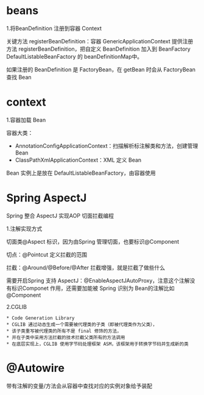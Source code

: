 

# beans



1.将BeanDefinition 注册到容器 Context

关键方法 registerBeanDefinition：容器 GenericApplicationContext 提供注册方法 registerBeanDefinition，把自定义 BeanDefinition 加入到 BeanFactory DefaultListableBeanFactory 的 beanDefinitionMap中。



如果注册的 BeanDefinition 是 FactoryBean，在 getBean 时会从 FactoryBean 查找 Bean



# context

1.容器加载 Bean

容器大类：

- AnnotationConfigApplicationContext：扫描解析标注解类和方法，创建管理 Bean
- ClassPathXmlApplicationContext：XML 定义 Bean



Bean 实例上是放在 DefaultListableBeanFactory，由容器使用



# Spring AspectJ

Spring 整合 AspectJ 实现AOP 切面拦截编程



1.注解实现方式

切面类@Aspect 标识，因为由Spring 管理切面，也要标识@Component

切点：@Pointcut 定义拦截的范围

拦截：@Around/@Before/@After 拦截增强，就是拦截了做些什么



需要开启Spring 支持 AspectJ：@EnableAspectJAutoProxy，注意这个注解没有标识Componet 作用，还需要加能被 Spring 识别为 Bean的注解比如 @Component



2.CGLIB

```
* Code Generation Library
* CGLIB 通过动态生成一个需要被代理类的子类（即被代理类作为父类），
* 该子类重写被代理类的所有不是 final 修饰的方法，
* 并在子类中采用方法拦截的技术拦截父类所有的方法调用
* 在底层实现上，CGLIB 使用字节码处理框架 ASM，该框架用于转换字节码并生成新的类
```



# @Autowire

带有注解的变量/方法会从容器中查找对应的实例对象给予装配







